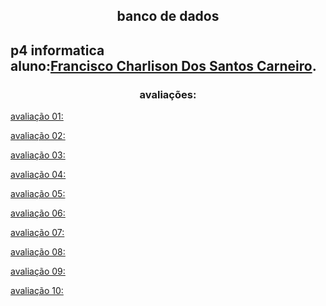 <h2 align="center"> banco de dados <h2>
<p>
p4 informatica<br>
aluno:<a href = "https://github.com/charlisonsantos">Francisco Charlison Dos Santos Carneiro</a>. 
</p>

<h3 align="center">avaliações:</h3>

<a href = "https://github.com/charlisonsantos/bd-242/tree/main/Avalia%C3%A7%C3%B5es/Avalia%C3%A7%C3%A3o-01">avaliação 01:</a><br>

<a href = "https://github.com/charlisonsantos/bd-242/tree/main/Avalia%C3%A7%C3%B5es/Avalia%C3%A7%C3%A3o-02">avaliação 02:</a><br>

<a href = "https://github.com/charlisonsantos/bd-242/tree/main/Avalia%C3%A7%C3%B5es/Avalia%C3%A7%C3%A3o-03">avaliação 03:</a><br>

<a href = "https://github.com/charlisonsantos/bd-242/tree/main/Avalia%C3%A7%C3%B5es/Avalia%C3%A7%C3%A3o-04">avaliação 04:</a><br>

<a href = "https://github.com/charlisonsantos/bd-242/tree/main/Avalia%C3%A7%C3%B5es/Avalia%C3%A7%C3%A3o-05">avaliação 05:</a><br>

<a href = "https://github.com/charlisonsantos/bd-242/tree/main/Avalia%C3%A7%C3%B5es/Avalia%C3%A7%C3%A3o-06">avaliação 06:</a><br>

<a href = "https://github.com/charlisonsantos/bd-242/tree/main/Avalia%C3%A7%C3%B5es/Avalia%C3%A7%C3%A3o-07">avaliação 07:</a><br>

<a href = "https://github.com/charlisonsantos/bd-242/tree/main/Avalia%C3%A7%C3%B5es/Avalia%C3%A7%C3%A3o-08">avaliação 08:</a><br>

<a href = "https://github.com/charlisonsantos/bd-242/tree/main/Avalia%C3%A7%C3%B5es/Avalia%C3%A7%C3%A3o-09">avaliação 09:</a><br>

<a href = "https://github.com/charlisonsantos/bd-242/tree/main/Avalia%C3%A7%C3%B5es/Avalia%C3%A7%C3%A3o-10">avaliação 10:</a><br>
